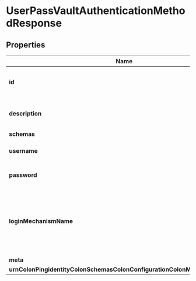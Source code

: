 

# UserPassVaultAuthenticationMethodResponse


## Properties

| Name | Type | Description | Notes |
|------------ | ------------- | ------------- | -------------|
|**id** | **String** | Name of the Vault Authentication Method |  |
|**description** | **String** | A description for this Vault Authentication Method |  [optional] |
|**schemas** | **List&lt;EnumuserPassVaultAuthenticationMethodSchemaUrn&gt;** |  |  |
|**username** | **String** | The username for the user to authenticate. |  |
|**password** | **String** | The password for the user to authenticate. |  |
|**loginMechanismName** | **String** | The name used when enabling the desired UserPass authentication mechanism in the Vault server. |  [optional] |
|**meta** | [**MetaMeta**](MetaMeta.md) |  |  [optional] |
|**urnColonPingidentityColonSchemasColonConfigurationColonMessagesColon20** | [**MetaUrnPingidentitySchemasConfigurationMessages20**](MetaUrnPingidentitySchemasConfigurationMessages20.md) |  |  [optional] |



